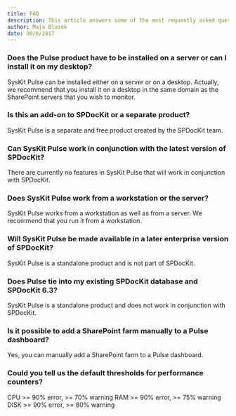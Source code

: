 ```yaml
---
title: FAQ
description: This article answers some of the most requently asked questions about SysKit Pulse.
author: Maja Blazek
date: 30/6/2017
---
```


### Does the Pulse product have to be installed on a server or can I install it on my desktop?
SysKit Pulse can be installed either on a server or on a desktop. Actually, we recommend that you install it on a desktop in the same domain as the SharePoint servers that you wish to monitor.

### Is this an add-on to SPDocKit or a separate product?
SysKit Pulse is a separate and free product created by the SPDocKit team.

### Can SysKit Pulse work in conjunction with the latest version of SPDocKit?
There are currently no features in SysKit Pulse that will work in conjunction with SPDocKit.

### Does SysKit Pulse work from a workstation or the server?
SysKit Pulse works from a workstation as well as from a server. We recommend that you run it from a workstation.

### Will SysKit Pulse be made available in a later enterprise version of SPDocKit?
SysKit Pulse is a standalone product and is not part of SPDocKit.

### Does Pulse tie into my existing SPDocKit database and SPDocKit 6.3?
SysKit Pulse is a standalone product and does not work in conjunction with SPDocKit.

### Is it possible to add a SharePoint farm manually to a Pulse dashboard?
Yes, you can manually add a SharePoint farm to a Pulse dashboard. 

### Could you tell us the default thresholds for performance counters?
CPU >= 90% error, >= 70% warning
RAM >= 90% error, >= 75% warning
DISK >= 90% error, >= 80% warning